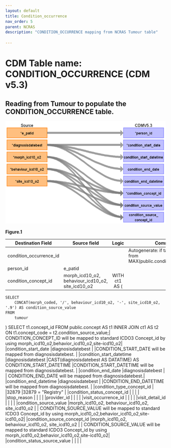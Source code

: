 ```yaml
---
layout: default
title: Condition_occurrence
nav_order: 5
parent: NCRAS
description: "CONDITION_OCCURRENCE mapping from NCRAS Tumour table"

---
```


# CDM Table name: CONDITION_OCCURRENCE (CDM v5.3)

## Reading from Tumour to populate the CONDITION_OCCURRENCE table. 

![](images/image5.png)

**Figure.1**

| Destination Field | Source field | Logic | Comment field |
| --- | --- | :---: | --- |
|condition_occurrence_id |  | |Autogenerate: if table is empty, start from MAX(public.condition_occurrence_id)+1 |
|person_id | e_patid | | |
|condition_concept_id | morph_icd10_o2, behaviour_icd10_o2, site_icd10_o2 | WITH ct1 AS (
    SELECT 
        CONCAT(morph_coded, '/', behaviour_icd10_o2, '-', site_icd10_o2, '.9') AS condition_source_value 
    FROM 
        tumour
)
SELECT 
    t1.concept_id 
FROM 
    public.concept AS t1
INNER JOIN 
    ct1 AS t2 
ON 
    t1.concept_code = t2.condition_source_value;| CONDITION_CONCEPT_ID will be mapped to standard ICDO3 Concept_id by using morph_icd10_o2,behavior_icd10_o2,site-icd10_o2|
|condition_start_date |diagnosisdatebest  | |CONDITION_START_DATE will be mapped from diagnosisdatebest. |
|condition_start_datetime |diagnosisdatebest  |CAST(diagnosisdatebest AS DATATIME) AS CONDITION_START_DATETIME |CONDITION_START_DATETIME will be mapped from diagnosisdatebest. |
|condition_end_date |diagnosisdatebest | | CONDITION_END_DATE will be mapped from diagnosisdatebest.|
|condition_end_datetime |diagnosisdatebest  | |CONDITION_END_DATETIME will be mapped from diagnosisdatebest. |
|condition_type_concept_id |  |32879 |32879  = "Registry" |
|condition_status_concept_id |  | | |
|stop_reason |  | | |
|provider_id |  | | |
|visit_occurrence_id |  | | |
|visit_detail_id |  | | |
|condition_source_value |morph_icd10_o2, behaviour_icd10_o2, site_icd10_o2 | | CONDITION_SOURCE_VALUE will be mapped to standard ICDO3 Concept_id by using morph_icd10_o2,behavior_icd10_o2,site-icd10_o2|
|condition_source_concept_id |morph_icd10_o2, behaviour_icd10_o2, site_icd10_o2 | | CONDITION_SOURCE_VALUE will be mapped to standard ICDO3 Concept_id by using morph_icd10_o2,behavior_icd10_o2,site-icd10_o2|
|condition_status_source_value |  | | |